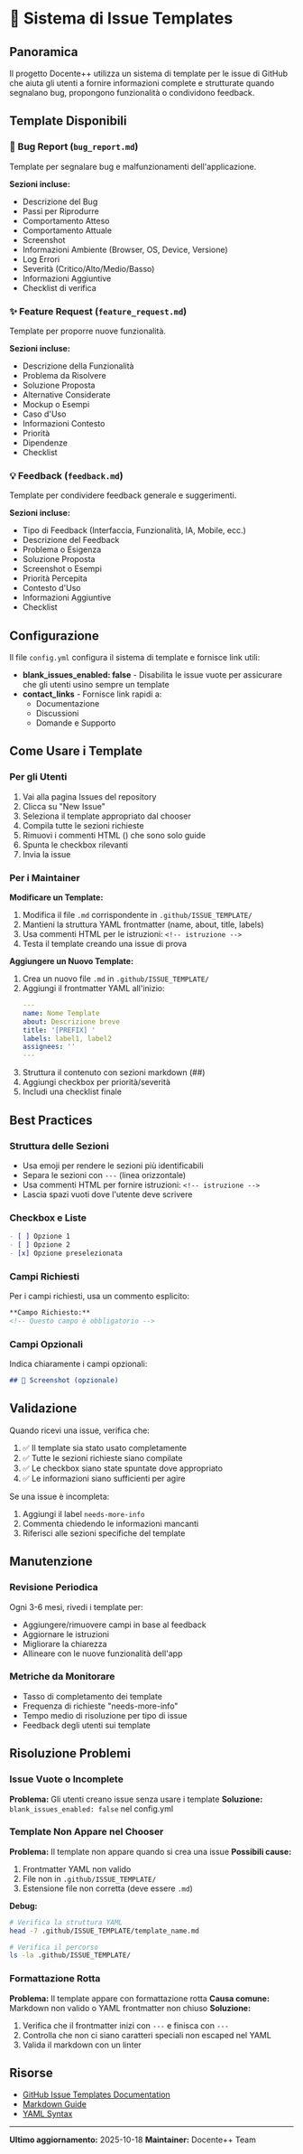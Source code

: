 # 📝 Sistema di Issue Templates

## Panoramica

Il progetto Docente++ utilizza un sistema di template per le issue di GitHub che aiuta gli utenti a fornire informazioni complete e strutturate quando segnalano bug, propongono funzionalità o condividono feedback.

## Template Disponibili

### 🐛 Bug Report (`bug_report.md`)
Template per segnalare bug e malfunzionamenti dell'applicazione.

**Sezioni incluse:**
- Descrizione del Bug
- Passi per Riprodurre
- Comportamento Atteso
- Comportamento Attuale
- Screenshot
- Informazioni Ambiente (Browser, OS, Device, Versione)
- Log Errori
- Severità (Critico/Alto/Medio/Basso)
- Informazioni Aggiuntive
- Checklist di verifica

### ✨ Feature Request (`feature_request.md`)
Template per proporre nuove funzionalità.

**Sezioni incluse:**
- Descrizione della Funzionalità
- Problema da Risolvere
- Soluzione Proposta
- Alternative Considerate
- Mockup o Esempi
- Caso d'Uso
- Informazioni Contesto
- Priorità
- Dipendenze
- Checklist

### 💡 Feedback (`feedback.md`)
Template per condividere feedback generale e suggerimenti.

**Sezioni incluse:**
- Tipo di Feedback (Interfaccia, Funzionalità, IA, Mobile, ecc.)
- Descrizione del Feedback
- Problema o Esigenza
- Soluzione Proposta
- Screenshot o Esempi
- Priorità Percepita
- Contesto d'Uso
- Informazioni Aggiuntive
- Checklist

## Configurazione

Il file `config.yml` configura il sistema di template e fornisce link utili:

- **blank_issues_enabled: false** - Disabilita le issue vuote per assicurare che gli utenti usino sempre un template
- **contact_links** - Fornisce link rapidi a:
  - Documentazione
  - Discussioni
  - Domande e Supporto

## Come Usare i Template

### Per gli Utenti

1. Vai alla pagina Issues del repository
2. Clicca su "New Issue"
3. Seleziona il template appropriato dal chooser
4. Compila tutte le sezioni richieste
5. Rimuovi i commenti HTML (<!-- -->) che sono solo guide
6. Spunta le checkbox rilevanti
7. Invia la issue

### Per i Maintainer

**Modificare un Template:**
1. Modifica il file `.md` corrispondente in `.github/ISSUE_TEMPLATE/`
2. Mantieni la struttura YAML frontmatter (name, about, title, labels)
3. Usa commenti HTML per le istruzioni: `<!-- istruzione -->`
4. Testa il template creando una issue di prova

**Aggiungere un Nuovo Template:**
1. Crea un nuovo file `.md` in `.github/ISSUE_TEMPLATE/`
2. Aggiungi il frontmatter YAML all'inizio:
   ```yaml
   ---
   name: Nome Template
   about: Descrizione breve
   title: '[PREFIX] '
   labels: label1, label2
   assignees: ''
   ---
   ```
3. Struttura il contenuto con sezioni markdown (##)
4. Aggiungi checkbox per priorità/severità
5. Includi una checklist finale

## Best Practices

### Struttura delle Sezioni

- Usa emoji per rendere le sezioni più identificabili
- Separa le sezioni con `---` (linea orizzontale)
- Usa commenti HTML per fornire istruzioni: `<!-- istruzione -->`
- Lascia spazi vuoti dove l'utente deve scrivere

### Checkbox e Liste

```markdown
- [ ] Opzione 1
- [ ] Opzione 2
- [x] Opzione preselezionata
```

### Campi Richiesti

Per i campi richiesti, usa un commento esplicito:
```markdown
**Campo Richiesto:**
<!-- Questo campo è obbligatorio -->
```

### Campi Opzionali

Indica chiaramente i campi opzionali:
```markdown
## 📸 Screenshot (opzionale)
```

## Validazione

Quando ricevi una issue, verifica che:

1. ✅ Il template sia stato usato completamente
2. ✅ Tutte le sezioni richieste siano compilate
3. ✅ Le checkbox siano state spuntate dove appropriato
4. ✅ Le informazioni siano sufficienti per agire

Se una issue è incompleta:
1. Aggiungi il label `needs-more-info`
2. Commenta chiedendo le informazioni mancanti
3. Riferisci alle sezioni specifiche del template

## Manutenzione

### Revisione Periodica

Ogni 3-6 mesi, rivedi i template per:
- Aggiungere/rimuovere campi in base al feedback
- Aggiornare le istruzioni
- Migliorare la chiarezza
- Allineare con le nuove funzionalità dell'app

### Metriche da Monitorare

- Tasso di completamento dei template
- Frequenza di richieste "needs-more-info"
- Tempo medio di risoluzione per tipo di issue
- Feedback degli utenti sui template

## Risoluzione Problemi

### Issue Vuote o Incomplete

**Problema:** Gli utenti creano issue senza usare i template
**Soluzione:** `blank_issues_enabled: false` nel config.yml

### Template Non Appare nel Chooser

**Problema:** Il template non appare quando si crea una issue
**Possibili cause:**
1. Frontmatter YAML non valido
2. File non in `.github/ISSUE_TEMPLATE/`
3. Estensione file non corretta (deve essere `.md`)

**Debug:**
```bash
# Verifica la struttura YAML
head -7 .github/ISSUE_TEMPLATE/template_name.md

# Verifica il percorso
ls -la .github/ISSUE_TEMPLATE/
```

### Formattazione Rotta

**Problema:** Il template appare con formattazione rotta
**Causa comune:** Markdown non valido o YAML frontmatter non chiuso
**Soluzione:** 
1. Verifica che il frontmatter inizi con `---` e finisca con `---`
2. Controlla che non ci siano caratteri speciali non escaped nel YAML
3. Valida il markdown con un linter

## Risorse

- [GitHub Issue Templates Documentation](https://docs.github.com/en/communities/using-templates-to-encourage-useful-issues-and-pull-requests/configuring-issue-templates-for-your-repository)
- [Markdown Guide](https://www.markdownguide.org/)
- [YAML Syntax](https://yaml.org/spec/1.2/spec.html)

---

**Ultimo aggiornamento:** 2025-10-18
**Maintainer:** Docente++ Team
